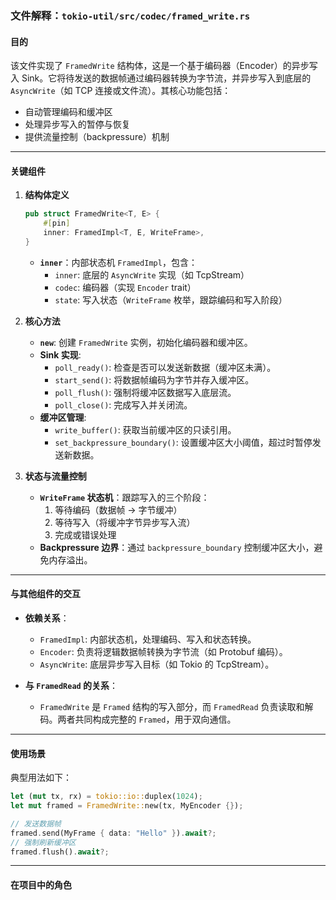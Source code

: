 ### 文件解释：`tokio-util/src/codec/framed_write.rs`

#### **目的**  
该文件实现了 `FramedWrite` 结构体，这是一个基于编码器（Encoder）的异步写入 Sink。它将待发送的数据帧通过编码器转换为字节流，并异步写入到底层的 `AsyncWrite`（如 TCP 连接或文件流）。其核心功能包括：
- 自动管理编码和缓冲区
- 处理异步写入的暂停与恢复
- 提供流量控制（backpressure）机制

---

#### **关键组件**

1. **结构体定义**  
   ```rust
   pub struct FramedWrite<T, E> {
       #[pin]
       inner: FramedImpl<T, E, WriteFrame>,
   }
   ```
   - **`inner`**：内部状态机 `FramedImpl`，包含：
     - `inner`: 底层的 `AsyncWrite` 实现（如 TcpStream）
     - `codec`: 编码器（实现 `Encoder` trait）
     - `state`: 写入状态（`WriteFrame` 枚举，跟踪编码和写入阶段）

2. **核心方法**  
   - **`new`**: 创建 `FramedWrite` 实例，初始化编码器和缓冲区。
   - **Sink 实现**:
     - `poll_ready()`: 检查是否可以发送新数据（缓冲区未满）。
     - `start_send()`: 将数据帧编码为字节并存入缓冲区。
     - `poll_flush()`: 强制将缓冲区数据写入底层流。
     - `poll_close()`: 完成写入并关闭流。
   - **缓冲区管理**:
     - `write_buffer()`: 获取当前缓冲区的只读引用。
     - `set_backpressure_boundary()`: 设置缓冲区大小阈值，超过时暂停发送新数据。

3. **状态与流量控制**  
   - **`WriteFrame` 状态机**：跟踪写入的三个阶段：
     1. 等待编码（数据帧 → 字节缓冲）
     2. 等待写入（将缓冲字节异步写入流）
     3. 完成或错误处理
   - **Backpressure 边界**：通过 `backpressure_boundary` 控制缓冲区大小，避免内存溢出。

---

#### **与其他组件的交互**  
- **依赖关系**：
  - `FramedImpl`: 内部状态机，处理编码、写入和状态转换。
  - `Encoder`: 负责将逻辑数据帧转换为字节流（如 Protobuf 编码）。
  - `AsyncWrite`: 底层异步写入目标（如 Tokio 的 TcpStream）。

- **与 `FramedRead` 的关系**：
  - `FramedWrite` 是 `Framed` 结构的写入部分，而 `FramedRead` 负责读取和解码。两者共同构成完整的 `Framed`，用于双向通信。

---

#### **使用场景**  
典型用法如下：
```rust
let (mut tx, rx) = tokio::io::duplex(1024);
let mut framed = FramedWrite::new(tx, MyEncoder {});

// 发送数据帧
framed.send(MyFrame { data: "Hello" }).await?;
// 强制刷新缓冲区
framed.flush().await?;
```

---

#### **在项目中的角色**  